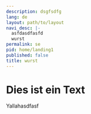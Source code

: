 ```yaml
---
description: dsgfsdfg
lang: de
layout: path/to/layout
navi_desc: |-
  asfdasdfasfd
  wurst
permalink: se
pid: home/landing1
published: false
title: wurst
---
```

# Dies ist ein Text

<html></div>

Yallahasdfasf
